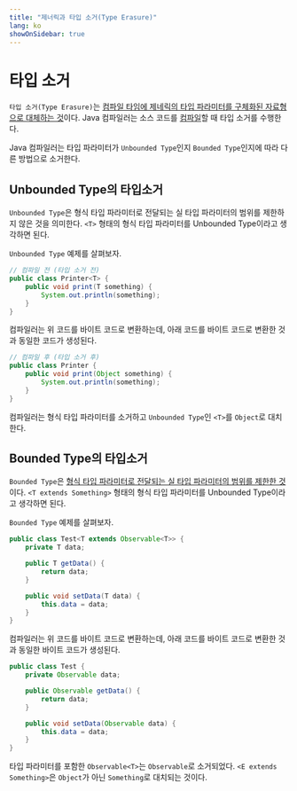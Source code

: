 ```yaml
---
title: "제너릭과 타입 소거(Type Erasure)"
lang: ko
showOnSidebar: true
---
```


# 타입 소거
`타입 소거(Type Erasure)`는 <u>컴파일 타임에 제네릭의 타입 파라미터를 구체화된 자료형으로 대체하는 것</u>이다. Java 컴파일러는 소스 코드를 <u>컴파일</u>할 때 타입 소거를 수행한다.

Java 컴파일러는 타입 파라미터가 `Unbounded Type`인지 `Bounded Type`인지에 따라 다른 방법으로 소거한다. 

## Unbounded Type의 타입소거
`Unbounded Type`은 형식 타입 파라미터로 전달되는 실 타입 파라미터의 범위를 제한하지 않은 것을 의미한다. `<T>` 형태의 형식 타입 파라미터를 Unbounded Type이라고 생각하면 된다.

`Unbounded Type` 예제를 살펴보자.
``` java
// 컴파일 전 (타입 소거 전) 
public class Printer<T> {
    public void print(T something) {
        System.out.println(something);
    }
}
``` 
컴파일러는 위 코드를 바이트 코드로 변환하는데, 아래 코드를 바이트 코드로 변환한 것과 동일한 코드가 생성된다.
``` java
// 컴파일 후 (타입 소거 후)
public class Printer {
    public void print(Object something) {
        System.out.println(something);
    }
}
``` 
컴파일러는 형식 타입 파라미터를 소거하고 `Unbounded Type`인 `<T>`를 `Object`로 대치한다.

## Bounded Type의 타입소거
`Bounded Type`은 <u>형식 타입 파라미터로 전달되는 실 타입 파라미터의 범위를 제한한 것</u>이다. `<T extends Something>` 형태의 형식 타입 파라미터를 Unbounded Type이라고 생각하면 된다.

`Bounded Type` 예제를 살펴보자.
``` java
public class Test<T extends Observable<T>> {
    private T data;

    public T getData() {
        return data;
    }

    public void setData(T data) {
        this.data = data;
    }
}
``` 
컴파일러는 위 코드를 바이트 코드로 변환하는데, 아래 코드를 바이트 코드로 변환한 것과 동일한 바이트 코드가 생성된다.
``` java
public class Test {
    private Observable data;

    public Observable getData() {
        return data;
    }

    public void setData(Observable data) {
        this.data = data;
    }
}
```
타입 파라미터를 포함한 `Observable<T>`는 `Observable`로 소거되었다. `<E extends Something>`은 `Object`가 아닌 `Something`로 대치되는 것이다.
